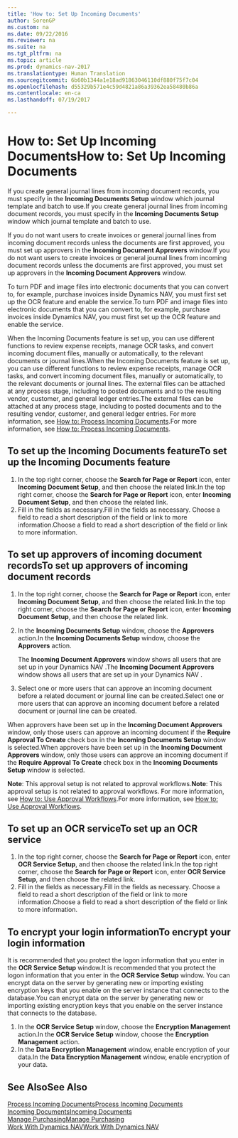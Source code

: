 ```yaml
---
title: 'How to: Set Up Incoming Documents'
author: SorenGP
ms.custom: na
ms.date: 09/22/2016
ms.reviewer: na
ms.suite: na
ms.tgt_pltfrm: na
ms.topic: article
ms.prod: dynamics-nav-2017
ms.translationtype: Human Translation
ms.sourcegitcommit: 6b60b1344a1e18ad91863046110df880f75f7c04
ms.openlocfilehash: d55329b571e4c59d4821a86a39362ea58480b86a
ms.contentlocale: en-ca
ms.lasthandoff: 07/19/2017

---
```


# <a name="how-to-set-up-incoming-documents"></a><span data-ttu-id="cfcfe-102">How to: Set Up Incoming Documents</span><span class="sxs-lookup"><span data-stu-id="cfcfe-102">How to: Set Up Incoming Documents</span></span>
<span data-ttu-id="cfcfe-103">If you create general journal lines from incoming document records, you must specify in the **Incoming Documents Setup** window which journal template and batch to use.</span><span class="sxs-lookup"><span data-stu-id="cfcfe-103">If you create general journal lines from incoming document records, you must specify in the **Incoming Documents Setup** window which journal template and batch to use.</span></span>

<span data-ttu-id="cfcfe-104">If you do not want users to create invoices or general journal lines from incoming document records unless the documents are first approved, you must set up approvers in the **Incoming Document Approvers** window.</span><span class="sxs-lookup"><span data-stu-id="cfcfe-104">If you do not want users to create invoices or general journal lines from incoming document records unless the documents are first approved, you must set up approvers in the **Incoming Document Approvers** window.</span></span>

<span data-ttu-id="cfcfe-105">To turn PDF and image files into electronic documents that you can convert to, for example, purchase invoices inside Dynamics NAV, you must first set up the OCR feature and enable the service.</span><span class="sxs-lookup"><span data-stu-id="cfcfe-105">To turn PDF and image files into electronic documents that you can convert to, for example, purchase invoices inside Dynamics NAV, you must first set up the OCR feature and enable the service.</span></span>

<span data-ttu-id="cfcfe-106">When the Incoming Documents feature is set up, you can use different functions to review expense receipts, manage OCR tasks, and convert incoming document files, manually or automatically, to the relevant documents or journal lines.</span><span class="sxs-lookup"><span data-stu-id="cfcfe-106">When the Incoming Documents feature is set up, you can use different functions to review expense receipts, manage OCR tasks, and convert incoming document files, manually or automatically, to the relevant documents or journal lines.</span></span> <span data-ttu-id="cfcfe-107">The external files can be attached at any process stage, including to posted documents and to the resulting vendor, customer, and general ledger entries.</span><span class="sxs-lookup"><span data-stu-id="cfcfe-107">The external files can be attached at any process stage, including to posted documents and to the resulting vendor, customer, and general ledger entries.</span></span> <span data-ttu-id="cfcfe-108">For more information, see [How to: Process Incoming Documents](across-process-income-documents.md).</span><span class="sxs-lookup"><span data-stu-id="cfcfe-108">For more information, see [How to: Process Incoming Documents](across-process-income-documents.md).</span></span>

## <a name="to-set-up-the-incoming-documents-feature"></a><span data-ttu-id="cfcfe-109">To set up the Incoming Documents feature</span><span class="sxs-lookup"><span data-stu-id="cfcfe-109">To set up the Incoming Documents feature</span></span>
1. <span data-ttu-id="cfcfe-110">In the top right corner, choose the **Search for Page or Report** icon, enter **Incoming Document Setup**, and then choose the related link.</span><span class="sxs-lookup"><span data-stu-id="cfcfe-110">In the top right corner, choose the **Search for Page or Report** icon, enter **Incoming Document Setup**, and then choose the related link.</span></span>
2. <span data-ttu-id="cfcfe-111">Fill in the fields as necessary.</span><span class="sxs-lookup"><span data-stu-id="cfcfe-111">Fill in the fields as necessary.</span></span> <span data-ttu-id="cfcfe-112">Choose a field to read a short description of the field or link to more information.</span><span class="sxs-lookup"><span data-stu-id="cfcfe-112">Choose a field to read a short description of the field or link to more information.</span></span>

## <a name="to-set-up-approvers-of-incoming-document-records"></a><span data-ttu-id="cfcfe-113">To set up approvers of incoming document records</span><span class="sxs-lookup"><span data-stu-id="cfcfe-113">To set up approvers of incoming document records</span></span>
1. <span data-ttu-id="cfcfe-114">In the top right corner, choose the **Search for Page or Report** icon, enter **Incoming Document Setup**, and then choose the related link.</span><span class="sxs-lookup"><span data-stu-id="cfcfe-114">In the top right corner, choose the **Search for Page or Report** icon, enter **Incoming Document Setup**, and then choose the related link.</span></span>  
2. <span data-ttu-id="cfcfe-115">In the **Incoming Documents Setup** window, choose the **Approvers** action.</span><span class="sxs-lookup"><span data-stu-id="cfcfe-115">In the **Incoming Documents Setup** window, choose the **Approvers** action.</span></span>

    <span data-ttu-id="cfcfe-116">The **Incoming Document Approvers** window shows all users that are set up in your Dynamics NAV .</span><span class="sxs-lookup"><span data-stu-id="cfcfe-116">The **Incoming Document Approvers** window shows all users that are set up in your Dynamics NAV .</span></span>  
3. <span data-ttu-id="cfcfe-117">Select one or more users that can approve an incoming document before a related document or journal line can be created.</span><span class="sxs-lookup"><span data-stu-id="cfcfe-117">Select one or more users that can approve an incoming document before a related document or journal line can be created.</span></span>

<span data-ttu-id="cfcfe-118">When approvers have been set up in the **Incoming Document Approvers** window, only those users can approve an incoming document if the **Require Approval To Create** check box in the **Incoming Documents Setup** window is selected.</span><span class="sxs-lookup"><span data-stu-id="cfcfe-118">When approvers have been set up in the **Incoming Document Approvers** window, only those users can approve an incoming document if the **Require Approval To Create** check box in the **Incoming Documents Setup** window is selected.</span></span>

<span data-ttu-id="cfcfe-119">**Note**: This approval setup is not related to approval workflows.</span><span class="sxs-lookup"><span data-stu-id="cfcfe-119">**Note**: This approval setup is not related to approval workflows.</span></span> <span data-ttu-id="cfcfe-120">For more information, see [How to: Use Approval Workflows](across-how-use-approval-workflows.md).</span><span class="sxs-lookup"><span data-stu-id="cfcfe-120">For more information, see [How to: Use Approval Workflows](across-how-use-approval-workflows.md).</span></span>

## <a name="to-set-up-an-ocr-service"></a><span data-ttu-id="cfcfe-121">To set up an OCR service</span><span class="sxs-lookup"><span data-stu-id="cfcfe-121">To set up an OCR service</span></span>
1. <span data-ttu-id="cfcfe-122">In the top right corner, choose the **Search for Page or Report** icon, enter **OCR Service Setup**, and then choose the related link.</span><span class="sxs-lookup"><span data-stu-id="cfcfe-122">In the top right corner, choose the **Search for Page or Report** icon, enter **OCR Service Setup**, and then choose the related link.</span></span>
2. <span data-ttu-id="cfcfe-123">Fill in the fields as necessary.</span><span class="sxs-lookup"><span data-stu-id="cfcfe-123">Fill in the fields as necessary.</span></span> <span data-ttu-id="cfcfe-124">Choose a field to read a short description of the field or link to more information.</span><span class="sxs-lookup"><span data-stu-id="cfcfe-124">Choose a field to read a short description of the field or link to more information.</span></span>


## <a name="to-encrypt-your-login-information"></a><span data-ttu-id="cfcfe-125">To encrypt your login information</span><span class="sxs-lookup"><span data-stu-id="cfcfe-125">To encrypt your login information</span></span>
<span data-ttu-id="cfcfe-126">It is recommended that you protect the logon information that you enter in the **OCR Service Setup** window.</span><span class="sxs-lookup"><span data-stu-id="cfcfe-126">It is recommended that you protect the logon information that you enter in the **OCR Service Setup** window.</span></span> <span data-ttu-id="cfcfe-127">You can encrypt data on the server by generating new or importing existing encryption keys that you enable on the server instance that connects to the database.</span><span class="sxs-lookup"><span data-stu-id="cfcfe-127">You can encrypt data on the server by generating new or importing existing encryption keys that you enable on the server instance that connects to the database.</span></span>

1. <span data-ttu-id="cfcfe-128">In the **OCR Service Setup** window, choose the **Encryption Management** action.</span><span class="sxs-lookup"><span data-stu-id="cfcfe-128">In the **OCR Service Setup** window, choose the **Encryption Management** action.</span></span>
2. <span data-ttu-id="cfcfe-129">In the **Data Encryption Management** window, enable encryption of your data.</span><span class="sxs-lookup"><span data-stu-id="cfcfe-129">In the **Data Encryption Management** window, enable encryption of your data.</span></span>

## <a name="see-also"></a><span data-ttu-id="cfcfe-130">See Also</span><span class="sxs-lookup"><span data-stu-id="cfcfe-130">See Also</span></span>  
[<span data-ttu-id="cfcfe-131">Process Incoming Documents</span><span class="sxs-lookup"><span data-stu-id="cfcfe-131">Process Incoming Documents</span></span>](across-process-income-documents.md)  
[<span data-ttu-id="cfcfe-132">Incoming Documents</span><span class="sxs-lookup"><span data-stu-id="cfcfe-132">Incoming Documents</span></span>](across-income-documents.md)  
[<span data-ttu-id="cfcfe-133">Manage Purchasing</span><span class="sxs-lookup"><span data-stu-id="cfcfe-133">Manage Purchasing</span></span>](purchasing-manage-purchasing.md)  
[<span data-ttu-id="cfcfe-134">Work With Dynamics NAV</span><span class="sxs-lookup"><span data-stu-id="cfcfe-134">Work With Dynamics NAV</span></span>](ui-work-product.md)

